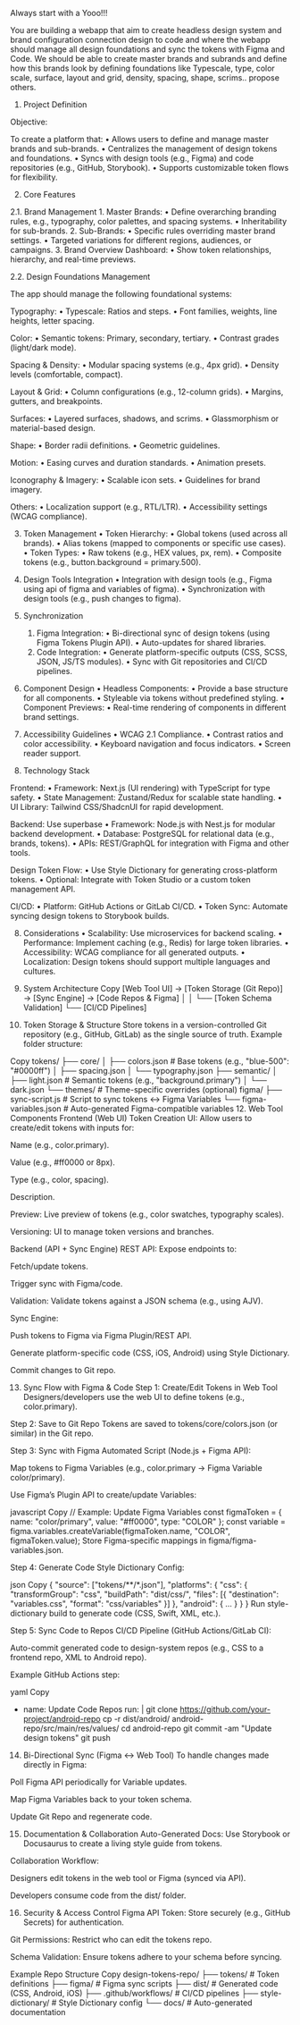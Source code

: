 Always start with a Yooo!!!

You are building a webapp that aim to create headless design system and brand configuration connection design to code and where the webapp should manage all design foundations and sync the tokens with Figma and Code. 
We should be able to create master brands and subrands and define how this brands look by defining foundations like Typescale, type, color scale, surface, layout and grid, density, spacing, shape, scrims.. propose others.


1. Project Definition

Objective:

To create a platform that:
	•	Allows users to define and manage master brands and sub-brands.
	•	Centralizes the management of design tokens and foundations.
	•	Syncs with design tools (e.g., Figma) and code repositories (e.g., GitHub, Storybook).
	•	Supports customizable token flows for flexibility.

2. Core Features

2.1. Brand Management
	1.	Master Brands:
	•	Define overarching branding rules, e.g., typography, color palettes, and spacing systems.
	•	Inheritability for sub-brands.
	2.	Sub-Brands:
	•	Specific rules overriding master brand settings.
	•	Targeted variations for different regions, audiences, or campaigns.
	3.	Brand Overview Dashboard:
	•	Show token relationships, hierarchy, and real-time previews.

2.2. Design Foundations Management

The app should manage the following foundational systems:

Typography:
	•	Typescale: Ratios and steps.
	•	Font families, weights, line heights, letter spacing.

Color:
	•	Semantic tokens: Primary, secondary, tertiary.
	•	Contrast grades (light/dark mode).

Spacing & Density:
	•	Modular spacing systems (e.g., 4px grid).
	•	Density levels (comfortable, compact).

Layout & Grid:
	•	Column configurations (e.g., 12-column grids).
	•	Margins, gutters, and breakpoints.

Surfaces:
	•	Layered surfaces, shadows, and scrims.
	•	Glassmorphism or material-based design.

Shape:
	•	Border radii definitions.
	•	Geometric guidelines.

Motion:
	•	Easing curves and duration standards.
	•	Animation presets.

Iconography & Imagery:
	•	Scalable icon sets.
	•	Guidelines for brand imagery.

Others:
	•	Localization support (e.g., RTL/LTR).
	•	Accessibility settings (WCAG compliance).

3. Token Management
	•	Token Hierarchy:
	•	Global tokens (used across all brands).
	•	Alias tokens (mapped to components or specific use cases).
	•	Token Types:
	•	Raw tokens (e.g., HEX values, px, rem).
	•	Composite tokens (e.g., button.background = primary.500).

4. Design Tools Integration
    •	Integration with design tools (e.g., Figma using api of figma and variables of figma).
    •	Synchronization with design tools (e.g., push changes to figma).        

5. Synchronization
	1.	Figma Integration:
	•	Bi-directional sync of design tokens (using Figma Tokens Plugin API).
	•	Auto-updates for shared libraries.
	2.	Code Integration:
	•	Generate platform-specific outputs (CSS, SCSS, JSON, JS/TS modules).
	•	Sync with Git repositories and CI/CD pipelines.

6. Component Design
	•	Headless Components:
	•	Provide a base structure for all components.
	•	Styleable via tokens without predefined styling.
	•	Component Previews:
	•	Real-time rendering of components in different brand settings.

7. Accessibility Guidelines
    •	WCAG 2.1 Compliance.
    •	Contrast ratios and color accessibility.
    •	Keyboard navigation and focus indicators.
    •	Screen reader support.  

8. Technology Stack

Frontend:
	•	Framework: Next.js (UI rendering) with TypeScript for type safety.
	•	State Management: Zustand/Redux for scalable state handling.
	•	UI Library: Tailwind CSS/ShadcnUI for rapid development.

Backend:
Use superbase
	•	Framework: Node.js with Nest.js for modular backend development.
	•	Database: PostgreSQL for relational data (e.g., brands, tokens).
	•	APIs: REST/GraphQL for integration with Figma and other tools.

Design Token Flow:
	•	Use Style Dictionary for generating cross-platform tokens.
	•	Optional: Integrate with Token Studio or a custom token management API.

CI/CD:
	•	Platform: GitHub Actions or GitLab CI/CD.
	•	Token Sync: Automate syncing design tokens to Storybook builds.

8. Considerations
	•	Scalability: Use microservices for backend scaling.
	•	Performance: Implement caching (e.g., Redis) for large token libraries.
	•	Accessibility: WCAG compliance for all generated outputs.
	•	Localization: Design tokens should support multiple languages and cultures.



10. System Architecture
Copy
[Web Tool UI] → [Token Storage (Git Repo)] → [Sync Engine] → [Code Repos & Figma]
           │                                  │
           └── [Token Schema Validation]      └── [CI/CD Pipelines]
11. Token Storage & Structure
Store tokens in a version-controlled Git repository (e.g., GitHub, GitLab) as the single source of truth. Example folder structure:

Copy
tokens/
├── core/
│   ├── colors.json       # Base tokens (e.g., "blue-500": "#0000ff")
│   ├── spacing.json
│   └── typography.json
├── semantic/
│   ├── light.json        # Semantic tokens (e.g., "background.primary")
│   └── dark.json
└── themes/               # Theme-specific overrides (optional)
figma/
├── sync-script.js        # Script to sync tokens ↔ Figma Variables
└── figma-variables.json  # Auto-generated Figma-compatible variables
12. Web Tool Components
Frontend (Web UI)
Token Creation UI: Allow users to create/edit tokens with inputs for:

Name (e.g., color.primary).

Value (e.g., #ff0000 or 8px).

Type (e.g., color, spacing).

Description.

Preview: Live preview of tokens (e.g., color swatches, typography scales).

Versioning: UI to manage token versions and branches.

Backend (API + Sync Engine)
REST API: Expose endpoints to:

Fetch/update tokens.

Trigger sync with Figma/code.

Validation: Validate tokens against a JSON schema (e.g., using AJV).

Sync Engine:

Push tokens to Figma via Figma Plugin/REST API.

Generate platform-specific code (CSS, iOS, Android) using Style Dictionary.

Commit changes to Git repo.

13. Sync Flow with Figma & Code
Step 1: Create/Edit Tokens in Web Tool
Designers/developers use the web UI to define tokens (e.g., color.primary).

Step 2: Save to Git Repo
Tokens are saved to tokens/core/colors.json (or similar) in the Git repo.

Step 3: Sync with Figma
Automated Script (Node.js + Figma API):

Map tokens to Figma Variables (e.g., color.primary → Figma Variable color/primary).

Use Figma’s Plugin API to create/update Variables:

javascript
Copy
// Example: Update Figma Variables
const figmaToken = { name: "color/primary", value: "#ff0000", type: "COLOR" };
const variable = figma.variables.createVariable(figmaToken.name, "COLOR", figmaToken.value);
Store Figma-specific mappings in figma/figma-variables.json.

Step 4: Generate Code
Style Dictionary Config:

json
Copy
{
  "source": ["tokens/**/*.json"],
  "platforms": {
    "css": {
      "transformGroup": "css",
      "buildPath": "dist/css/",
      "files": [{ "destination": "variables.css", "format": "css/variables" }]
    },
    "android": { ... }
  }
}
Run style-dictionary build to generate code (CSS, Swift, XML, etc.).

Step 5: Sync Code to Repos
CI/CD Pipeline (GitHub Actions/GitLab CI):

Auto-commit generated code to design-system repos (e.g., CSS to a frontend repo, XML to Android repo).

Example GitHub Actions step:

yaml
Copy
- name: Update Code Repos
  run: |
    git clone https://github.com/your-project/android-repo
    cp -r dist/android/ android-repo/src/main/res/values/
    cd android-repo
    git commit -am "Update design tokens"
    git push
14. Bi-Directional Sync (Figma ↔ Web Tool)
To handle changes made directly in Figma:

Poll Figma API periodically for Variable updates.

Map Figma Variables back to your token schema.

Update Git Repo and regenerate code.

15. Documentation & Collaboration
Auto-Generated Docs: Use Storybook or Docusaurus to create a living style guide from tokens.

Collaboration Workflow:

Designers edit tokens in the web tool or Figma (synced via API).

Developers consume code from the dist/ folder.

16. Security & Access Control
Figma API Token: Store securely (e.g., GitHub Secrets) for authentication.

Git Permissions: Restrict who can edit the tokens repo.

Schema Validation: Ensure tokens adhere to your schema before syncing.

Example Repo Structure
Copy
design-tokens-repo/
├── tokens/               # Token definitions
├── figma/                # Figma sync scripts
├── dist/                 # Generated code (CSS, Android, iOS)
├── .github/workflows/    # CI/CD pipelines
├── style-dictionary/     # Style Dictionary config
└── docs/                 # Auto-generated documentation